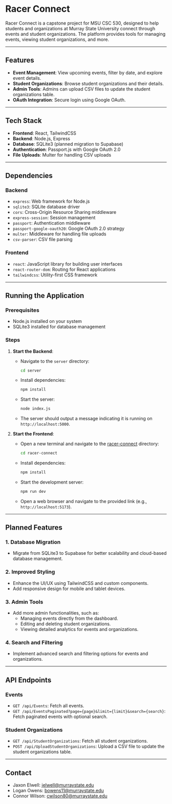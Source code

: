# Racer Connect

Racer Connect is a capstone project for MSU CSC 530, designed to help students and organizations at Murray State University connect through events and student organizations. The platform provides tools for managing events, viewing student organizations, and more.

---

## Features

- **Event Management**: View upcoming events, filter by date, and explore event details.
- **Student Organizations**: Browse student organizations and their details.
- **Admin Tools**: Admins can upload CSV files to update the student organizations table.
- **OAuth Integration**: Secure login using Google OAuth.

---

## Tech Stack

- **Frontend**: React, TailwindCSS
- **Backend**: Node.js, Express
- **Database**: SQLite3 (planned migration to Supabase)
- **Authentication**: Passport.js with Google OAuth 2.0
- **File Uploads**: Multer for handling CSV uploads

---

## Dependencies

### Backend
- `express`: Web framework for Node.js
- `sqlite3`: SQLite database driver
- `cors`: Cross-Origin Resource Sharing middleware
- `express-session`: Session management
- `passport`: Authentication middleware
- `passport-google-oauth20`: Google OAuth 2.0 strategy
- `multer`: Middleware for handling file uploads
- `csv-parser`: CSV file parsing

### Frontend
- `react`: JavaScript library for building user interfaces
- `react-router-dom`: Routing for React applications
- `tailwindcss`: Utility-first CSS framework

---

## Running the Application

### Prerequisites
- Node.js installed on your system
- SQLite3 installed for database management

### Steps
1. **Start the Backend**:
   - Navigate to the `server` directory:
     ```bash
     cd server
     ```
   - Install dependencies:
     ```bash
     npm install
     ```
   - Start the server:
     ```bash
     node index.js
     ```
   - The server should output a message indicating it is running on `http://localhost:5000`.

2. **Start the Frontend**:
   - Open a new terminal and navigate to the [racer-connect](http://_vscodecontentref_/1) directory:
     ```bash
     cd racer-connect
     ```
   - Install dependencies:
     ```bash
     npm install
     ```
   - Start the development server:
     ```bash
     npm run dev
     ```
   - Open a web browser and navigate to the provided link (e.g., `http://localhost:5173`).

---

## Planned Features

### 1. **Database Migration**
   - Migrate from SQLite3 to Supabase for better scalability and cloud-based database management.

### 2. **Improved Styling**
   - Enhance the UI/UX using TailwindCSS and custom components.
   - Add responsive design for mobile and tablet devices.

### 3. **Admin Tools**
   - Add more admin functionalities, such as:
     - Managing events directly from the dashboard.
     - Editing and deleting student organizations.
     - Viewing detailed analytics for events and organizations.

### 4. **Search and Filtering**
   - Implement advanced search and filtering options for events and organizations.

---

## API Endpoints

### Events
- `GET /api/Events`: Fetch all events.
- `GET /api/EventsPaginated?page={page}&limit={limit}&search={search}`: Fetch paginated events with optional search.

### Student Organizations
- `GET /api/StudentOrganizations`: Fetch all student organizations.
- `POST /api/UploadStudentOrganizations`: Upload a CSV file to update the student organizations table.

---

## Contact
- Jaxon Elwell: jelwell@murraystate.edu
- Logan Owens: bowens11@murraystate.edu
- Connor Wilson: cwilson80@murraystate.edu
